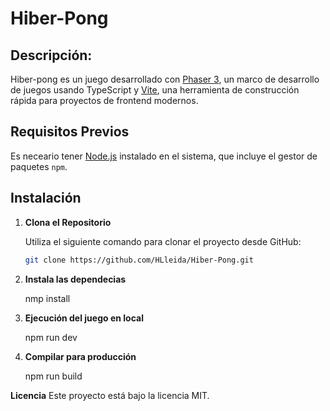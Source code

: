 # Hiber-Pong

## Descripción:

Hiber-pong es un juego desarrollado con [Phaser 3](https://phaser.io/phaser3), un marco de desarrollo de juegos usando TypeScript y [Vite](https://vitejs.dev/), una herramienta de construcción rápida para proyectos de frontend modernos.

## Requisitos Previos

Es neceario tener [Node.js](https://nodejs.org/es/) instalado en el sistema, que incluye el gestor de paquetes `npm`.

## Instalación

1. **Clona el Repositorio**

   Utiliza el siguiente comando para clonar el proyecto desde GitHub:

   ```bash
   git clone https://github.com/HLleida/Hiber-Pong.git

2. **Instala las dependecias**

    nmp install

3. **Ejecución del juego en local**

    npm run dev

4. **Compilar para producción**

    npm run build

 **Licencia**
 Este proyecto está bajo la licencia MIT.

